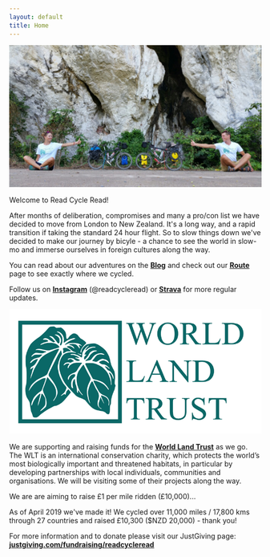 ```yaml
---
layout: default
title: Home
---
```


![WLTFrontPage](assets/img/WLTFrontPage.jpg)

Welcome to Read Cycle Read! 

After months of deliberation, compromises and many a pro/con list we have decided to move from London to New Zealand. It's a long way, and a rapid transition if taking the standard 24 hour flight. So to slow things down we've decided to make our journey by bicyle - a chance to see the world in slow-mo and immerse ourselves in foreign cultures along the way.  

You can read about our adventures on the [**Blog**](http://readcycleread.bike/pages/blog/index.html) and check out our [**Route**](http://readcycleread.bike/pages/map.html) page to see exactly where we cycled.  

Follow us on [**Instagram**](https://www.instagram.com/readcycleread/) (@readcycleread) or [**Strava**](https://www.strava.com/athletes/readcycleread) for more regular updates.


![WLT](assets/img/WLT.png)  

We are supporting and raising funds for the [**World Land Trust**](http://www.worldlandtrust.org/) as we go. The WLT is an international conservation charity, which protects the world’s most biologically important and threatened habitats, in particular by developing partnerships with local individuals, communities and organisations. We will be visiting some of their projects along the way. 

We are are aiming to raise £1 per mile ridden (£10,000)...  

As of April 2019 we've made it! We cycled over 11,000 miles / 17,800 kms through 27 countries and raised £10,300 ($NZD 20,000) - thank you!  

For more information and to donate please visit our JustGiving page: 
[**justgiving.com/fundraising/readcycleread**](https://www.justgiving.com/fundraising/readcycleread)


